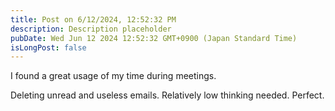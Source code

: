 ```yaml
---
title: Post on 6/12/2024, 12:52:32 PM
description: Description placeholder
pubDate: Wed Jun 12 2024 12:52:32 GMT+0900 (Japan Standard Time)
isLongPost: false
---
```

I found a great usage of my time during meetings. 

Deleting unread and useless emails. Relatively low thinking needed. Perfect.